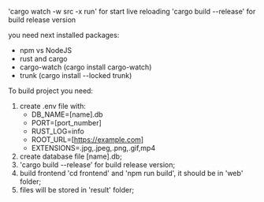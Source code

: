'cargo watch -w src -x run' for start live reloading
'cargo build --release' for build release version

you need next installed packages:

- npm vs NodeJS
- rust and cargo
- cargo-watch (cargo install cargo-watch)
- trunk (cargo install --locked trunk)

To build project you need:

1. create .env file with:
   - DB_NAME=[name].db
   - PORT=[port_number]
   - RUST_LOG=info
   - ROOT_URL=[https://example.com]
   - EXTENSIONS=.jpg,.jpeg,.png,.gif,mp4
2. create database file [name].db;
3. 'cargo build --release' for build release version;
4. build frontend 'cd frontend' and 'npm run build', it should be in 'web' folder;
5. files will be stored in 'result' folder;
